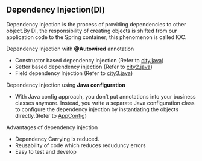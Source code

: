 ## Dependency Injection(DI)

Dependency Injection is the process of providing dependencies to other object.By DI, the responsibility of creating objects is shifted from our application code to the Spring container; this phenomenon is called IOC.

Dependency Injection with **@Autowired** annotation

- Constructor based dependency injection (Refer to [city.java](https://github.com/sankarprasanth7/pivotal-certification-practice/blob/a6dc2d846524ee9ea1a4fb4bc007be8c03b55fd6/dependency-injection/src/main/java/com/practice/dependencyinjection/component/City.java#L25))
- Setter based dependency injection (Refer to [city2.java](https://github.com/sankarprasanth7/pivotal-certification-practice/blob/01eb341f2297128d0f37180a1ffc20e73cf15ace/dependency-injection/src/main/java/com/practice/dependencyinjection/component/City2.java#L25))
- Field dependency Injection (Refer to [city3.java](https://github.com/sankarprasanth7/pivotal-certification-practice/blob/01eb341f2297128d0f37180a1ffc20e73cf15ace/dependency-injection/src/main/java/com/practice/dependencyinjection/component/City3.java#L18))


Dependency injection using **Java configuration**

- With Java config approach, you don’t put annotations into your business classes anymore. Instead, you write a separate Java configuration class to configure the dependency injection by instantiating the objects directly.(Refer to [AppConfig](https://github.com/sankarprasanth7/pivotal-certification-practice/blob/01eb341f2297128d0f37180a1ffc20e73cf15ace/dependency-injection/src/main/java/com/practice/dependencyinjection/config/AppConfig.java#L25))

Advantages of dependency injection
- Dependency Carrying is reduced.
- Reusability of code which reduces reduduncy errors
- Easy to test and develop


